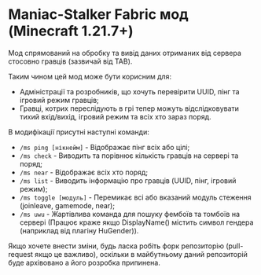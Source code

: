 # Maniac-Stalker Fabric мод (Minecraft 1.21.7+)
Мод спрямований на обробку та вивід даних отриманих від сервера стосовно гравців (зазвичай від TAB).

Таким чином цей мод може бути корисним для:
- Адміністрації та розробників, що хочуть перевірити UUID, пінг та ігровий режим гравців;
- Гравці, котрих переслідують в грі тепер можуть відслідковувати тихий вхід/вихід, ігровий режим та всіх хто зараз поряд.

В модифікації присутні наступні команди:
- <code>/ms ping [нікнейм]</code> - Відображає пінг всіх або цілі;
- <code>/ms check</code> - Виводить та порівнює кількість гравців на сервері та поряд;
- <code>/ms near</code> - Відображає всіх хто поряд;
- <code>/ms list</code> - Виводить інформацію про гравців (UUID, пінг, ігровий режим);
- <code>/ms toggle [модуль]</code> - Перемикає всі або вказаний модуль стеження (joinleave, gamemode, near);
- <code>/ms uwu</code> - Жартівлива команда для пошуку фембоїв та томбоїв на сервері (Працює краже якщо DisplayName() містить символ гендера (наприклад від плагіну HuGender)).

Якщо хочете внести зміни, будь ласка робіть форк репозиторію (pull-request якщо це важливо), оскільки в майбутньому даний репозиторій буде архівовано а його розробка припинена.
